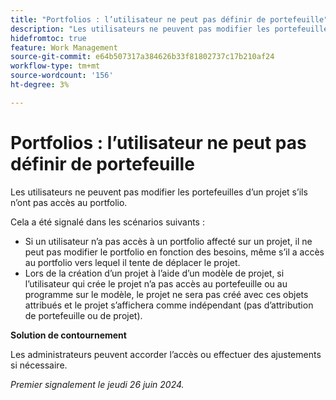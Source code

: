 ```yaml
---
title: "Portfolios : l’utilisateur ne peut pas définir de portefeuille"
description: "Les utilisateurs ne peuvent pas modifier les portefeuilles d’un projet s’ils n’ont pas accès au portfolio."
hidefromtoc: true
feature: Work Management
source-git-commit: e64b507317a384626b33f81802737c17b210af24
workflow-type: tm+mt
source-wordcount: '156'
ht-degree: 3%

---
```



# Portfolios : l’utilisateur ne peut pas définir de portefeuille

Les utilisateurs ne peuvent pas modifier les portefeuilles d’un projet s’ils n’ont pas accès au portfolio.

Cela a été signalé dans les scénarios suivants :

* Si un utilisateur n’a pas accès à un portfolio affecté sur un projet, il ne peut pas modifier le portfolio en fonction des besoins, même s’il a accès au portfolio vers lequel il tente de déplacer le projet.
* Lors de la création d’un projet à l’aide d’un modèle de projet, si l’utilisateur qui crée le projet n’a pas accès au portefeuille ou au programme sur le modèle, le projet ne sera pas créé avec ces objets attribués et le projet s’affichera comme indépendant (pas d’attribution de portefeuille ou de projet).

**Solution de contournement**

Les administrateurs peuvent accorder l’accès ou effectuer des ajustements si nécessaire.

_Premier signalement le jeudi 26 juin 2024._
